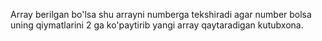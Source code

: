 Array berilgan bo'lsa shu arrayni numberga tekshiradi agar number bolsa uning qiymatlarini 2 ga ko'paytirib yangi array qaytaradigan kutubxona.